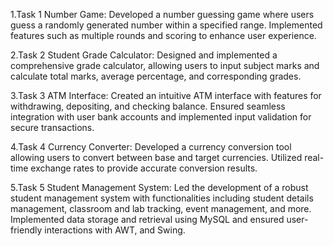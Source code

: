 1.Task 1 Number Game: 
Developed a number guessing game where users guess a randomly generated number within a specified range.
Implemented features such as multiple rounds and scoring to enhance user experience.

2.Task 2 Student Grade Calculator: 
Designed and implemented a comprehensive grade calculator, allowing users to input subject marks and calculate total marks, average percentage, and corresponding grades.

3.Task 3 ATM Interface: 
Created an intuitive ATM interface with features for withdrawing, depositing, and checking balance. 
Ensured seamless integration with user bank accounts and implemented input validation for secure transactions.

4.Task 4 Currency Converter: 
Developed a currency conversion tool allowing users to convert between base and target currencies. Utilized real-time exchange rates to provide accurate conversion results.

5.Task 5 Student Management System: 
Led the development of a robust student management system with functionalities including student details management, classroom and lab tracking, event management, and more. 
Implemented data storage and retrieval using MySQL and ensured user-friendly interactions with AWT, and Swing.
